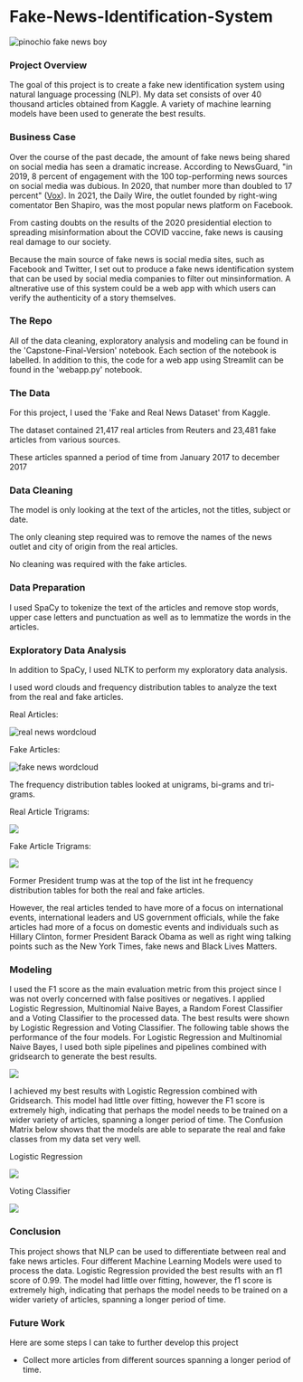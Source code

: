 # Fake-News-Identification-System

![pinochio fake news boy](images/ey-boy-holding-newspaper.jpg)

### Project Overview

The goal of this project is to create a fake new identification system using natural language processing (NLP). My data set consists of over 40 thousand articles obtained from Kaggle. 
A variety of machine learning models have been used to generate the best results.

### Business Case

Over the course of the past decade, the amount of fake news being shared on social media has seen a dramatic increase. According to NewsGuard, 
"in 2019, 8 percent of engagement with the 100 top-performing news sources on social media was dubious. 
In 2020, that number more than doubled to 17 percent" ([Vox](https://www.vox.com/policy-and-politics/2020/12/22/22195488/fake-news-social-media-2020)). 
In 2021, the Daily Wire, the outlet founded by right-wing comentator Ben Shapiro, was the most popular news platform on Facebook.

From casting doubts on the results of the 2020 presidential election to spreading misinformation about the COVID vaccine, fake news is causing real damage to our society.

Because the main source of fake news is social media sites, such as Facebook and Twitter, 
I set out to produce a fake news identification system that can be used by social media companies to filter out minsinformation. 
A altnerative use of this system could be a web app with which users can verify the authenticity of a story themselves.

### The Repo

All of the data cleaning, exploratory analysis and modeling can be found in the 'Capstone-Final-Version' notebook. Each section of the notebook is labelled. 
In addition to this, the code for a web app using Streamlit can be found in the 'webapp.py' notebook.

### The Data

For this project, I used the 'Fake and Real News Dataset' from Kaggle.

The dataset contained 21,417 real articles from Reuters and 23,481 fake articles from various sources.

These articles spanned a period of time from January 2017 to december 2017

### Data Cleaning

The model is only looking at the text of the articles, not the titles, subject or date.

The only cleaning step required was to remove the names of the news outlet and city of origin from the real articles.

No cleaning was required with the fake articles.

### Data Preparation

I used SpaCy to tokenize the text of the articles and remove stop words, upper case letters and punctuation as well as to lemmatize the words in the articles.

### Exploratory Data Analysis

In addition to SpaCy, I used NLTK to perform my exploratory data analysis.

I used word clouds and frequency distribution tables to analyze the text from the real and fake articles.

Real Articles:

![real news wordcloud](images/true_wordcloud.png)

Fake Articles:

![fake news wordcloud](images/fake_wordcloud.png)

The frequency distribution tables looked at unigrams, bi-grams and tri-grams.

Real Article Trigrams:

<img src="images/sns_true_bigram.png">

Fake Article Trigrams:

<img src="images/sns_fake_bigram.png">


Former President trump was at the top of the list int he frequency distribution tables for both the real and fake articles.

However, the real articles tended to have more of a focus on international events, international leaders and US government officials, 
while the fake articles had more of a focus on domestic events and individuals such as Hillary Clinton, 
former President Barack Obama as well as right wing talking points such as the New York Times, fake news and Black Lives Matters.

### Modeling

I used the F1 score as the main evaluation metric from this project since I was not overly concerned with false positives or negatives.
I applied Logistic Regression, Multinomial Naive Bayes, a Random Forest Classifier and a Voting Classifier to the processed data. 
The best results were shown by Logistic Regression and Voting Classifier. 
The following table shows the performance of the four models. 
For Logistic Regression and Multinomial Naive Bayes, I used both siple pipelines and pipelines combined with gridsearch to generate the best results.

<img src="images/model_results.png">

I achieved my best results with Logistic Regression combined with Gridsearch. 
This model had little over fitting, however the F1 score is extremely high, indicating that perhaps the model needs to be trained on a wider variety of articles, spanning a longer period of time.
The Confusion Matrix below shows that the models are able to separate the real and fake classes from my data set very well.

Logistic Regression

<img src="images/logist_regression_test_matrix.png">

Voting Classifier

<img src="images/voting_classifier_test_matrix.png">

### Conclusion

This project shows that NLP can be used to differentiate between real and fake news articles. Four different Machine Learning Models were used to process the data. 
Logistic Regression provided the best results with an f1 score of 0.99. The model had little over fitting, however, the f1 score is extremely high, 
indicating that perhaps the model needs to be trained on a wider variety of articles, spanning a longer period of time.

### Future Work

Here are some steps I can take to further develop this project

<ul>
<li>Collect more articles from different sources spanning a longer period of time.</li>